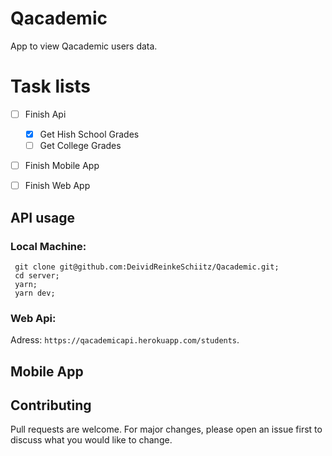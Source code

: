 # Qacademic
App to view Qacademic users data.

# Task lists
- [ ] Finish Api
   - [x] Get Hish School Grades
   - [ ] Get College Grades
- [ ] Finish Mobile App
- [ ] Finish Web App


## API usage
### Local Machine:
 ```  
  git clone git@github.com:DeividReinkeSchiitz/Qacademic.git;
  cd server;
  yarn;
  yarn dev;
 ```
### Web Api:  
   Adress: `https://qacademicapi.herokuapp.com/students`.<br/>
 
## Mobile App

## Contributing
Pull requests are welcome. For major changes, please open an issue first to discuss what you would like to change.
